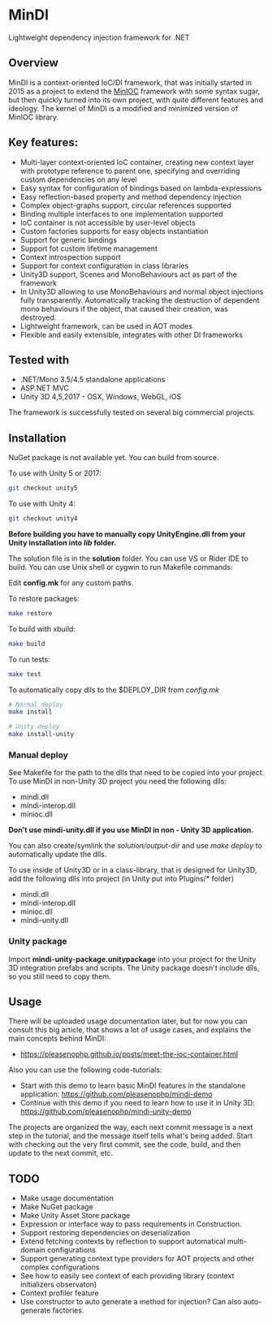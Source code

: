 # MinDI
Lightweight dependency injection framework for .NET

## Overview

MinDI is a context-oriented IoC/DI framework, that was initially started in 2015 as a project to extend the [MinIOC](https://bitbucket.org/Baalrukh/minioc/wiki/Home) framework with some syntax sugar, but then quickly turned into its own project, with quite different features and ideology. 
The kernel of MinDI is a modified and minimized version of MinIOC library.

## Key features:

* Multi-layer context-oriented IoC container, creating new context layer with prototype reference to parent one, specifying and overriding custom dependencies on any level
* Easy syntax for configuration of bindings based on lambda-expressions
* Easy reflection-based property and method dependency injection
* Complex object-graphs support, circular references supported
* Binding multiple interfaces to one implementation supported 
* IoC container is not accessible by user-level objects
* Custom factories supports for easy objects instantiation
* Support for generic bindings
* Support fot custom lifetime management
* Context introspection support
* Support for context configuration in class libraries
* Unity3D support, Scenes and MonoBehaviours act as part of the framework
* In Unity3D allowing to use MonoBehaviours and normal object injections fully transparently. Automatically tracking the destruction of dependent mono behaviours if the object, that caused their creation, was destroyed.
* Lightweight framework, can be used in AOT modes
* Flexible and easily extensible, integrates with other DI frameworks 

## Tested with

* .NET/Mono 3.5/4.5 standalone applications
* ASP.NET MVC
* Unity 3D 4,5,2017 - OSX, Windows, WebGL, iOS

The framework is successfully tested on several big commercial projects.

## Installation

NuGet package is not available yet. You can build from source.

To use with Unity 5 or 2017: 
```bash
git checkout unity5
```

To use with Unity 4: 
```bash
git checkout unity4
```

**Before building you have to manually copy UnityEngine.dll from your Unity installation into *lib* folder.**

The solution file is in the **solution** folder. You can use VS or Rider IDE to build.
You can use Unix shell or cygwin to run Makefile commands:

Edit **config.mk** for any custom paths.

To restore packages:
```bash
make restore
```

To build with xbuild: 
```bash
make build
```

To run tests: 
```bash
make test
```

To automatically copy dlls to the $DEPLOY\_DIR from *config.mk*
```bash
# Normal deploy
make install

# Unity deploy
make install-unity
```

### Manual deploy
See Makefile for the path to the dlls that need to be copied into your project.
To use MinDI in non-Unity 3D project you need the following dlls:
* mindi.dll
* mindi-interop.dll
* minioc.dll

**Don't use mindi-unity.dll if you use MinDI in non - Unity 3D application.**

You can also create/symlink the *solution/output-dir* and use *make deploy* to automatically update the dlls. 

To use inside of Unity3D or in a class-library, that is designed for Unity3D, add the following dlls into project (in Unity put into Plugins/\* folder)
* mindi.dll
* mindi-interop.dll
* minioc.dll
* mindi-unity.dll

### Unity package
Import **mindi-unity-package.unitypackage** into your project for the Unity 3D integration prefabs and scripts.
The Unity package doesn't include dlls, so you still need to copy them.

## Usage

There will be uploaded usage documentation later, but for now you can consult this big article, that shows a lot of usage cases, and explains the main concepts behind MinDI:

- https://pleasenophp.github.io/posts/meet-the-ioc-container.html

Also you can use the following code-tutorials:

- Start with this demo to learn basic MinDI features in the standalone application: https://github.com/pleasenophp/mindi-demo
- Continue with this demo if you need to learn how to use it in Unity 3D: https://github.com/pleasenophp/mindi-unity-demo

The projects are organized the way, each next commit message is a next step in the tutorial, and the message itself tells what's being added. Start with checking out the very first commit, see the code, build, and then update to the next commit, etc.

## TODO

* Make usage documentation 
* Make NuGet package
* Make Unity Asset Store package
* Expression or interface way to pass requirements in Construction.
* Support restoring dependencies on deserialization
* Extend fetching contexts by reflection to support automatical multi-domain configurations
* Support generating context type providers for AOT projects and other complex configurations
* See how to easily see context of each providing library (context initializers observaton)
* Context profiler feature
* Use constructor to auto generate a method for injection? Can also auto-generate factories.

